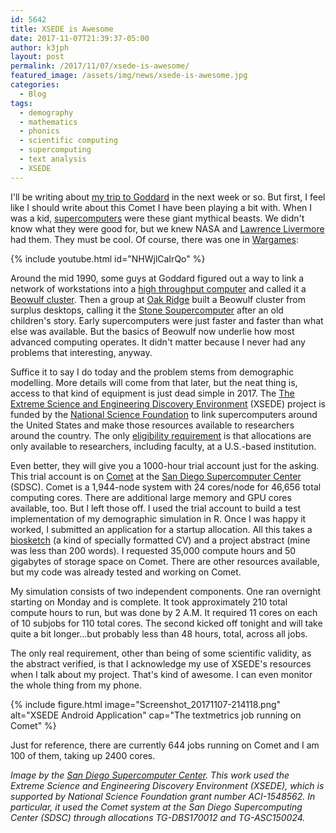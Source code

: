 ```yaml
---
id: 5642
title: XSEDE is Awesome
date: 2017-11-07T21:39:37-05:00
author: k3jph
layout: post
permalink: /2017/11/07/xsede-is-awesome/
featured_image: /assets/img/news/xsede-is-awesome.jpg
categories:
  - Blog
tags:
  - demography
  - mathematics
  - phonics
  - scientific computing
  - supercomputing
  - text analysis
  - XSEDE
---
```

I'll be writing about [my trip to Goddard](/2017/10/24/going-nasa-social/)
in the next week or so.  But first, I feel like I should write about
this Comet I have been playing a bit with.  When I was a kid,
[supercomputers](https://www.youtube.com/watch?v=wn03wn3k47Y) were
these giant mythical beasts.  We didn't know what they were good
for, but we knew NASA and [Lawrence Livermore](https://www.llnl.gov/)
had them.  They must be cool.  Of course, there was one in
[Wargames](http://www.imdb.com/title/tt0086567/):

{% include youtube.html id="NHWjlCaIrQo" %}

Around the mid 1990, some guys at Goddard figured out a way to link
a network of workstations into a [high throughput
computer](http://research.cs.wisc.edu/htcondor/htc.html) and called
it a [Beowulf
cluster](http://webhome.phy.duke.edu/~rgb/brahma/Resources/beowulf/papers/ICPP95/icpp95.html).
Then a group at [Oak Ridge](https://www.ornl.gov/) built a Beowulf
cluster from surplus desktops, calling it the [Stone
Soupercomputer](https://en.wikipedia.org/wiki/Stone_Soupercomputer) after
an old children's story.    Early supercomputers were just faster
and faster than what else was available.  But the basics of Beowulf
now underlie how most advanced computing operates.  It didn't matter
because I never had any problems that interesting, anyway.

Suffice it to say I do today and the problem stems from demographic
modelling.  More details will come from that later, but the neat
thing is, access to that kind of equipment is just dead simple in
2017.  The [The Extreme Science and Engineering Discovery
Environment](https://www.xsede.org/) (XSEDE) project is funded by
the [National Science Foundation](https://www.nsf.gov/) to link
supercomputers around the United States and make those resources
available to researchers around the country.  The only [eligibility
requirement](https://portal.xsede.org/allocations/research) is that
allocations are only available to researchers, including faculty,
at a U.S.-based institution.

Even better, they will give you a 1000-hour trial account just for
the asking.  This trial account is on
[Comet](http://www.sdsc.edu/support/user_guides/comet.html) at the
[San Diego Supercomputer Center](http://www.sdsc.edu/) (SDSC).
Comet is a 1,944-node system with 24 cores/node for 46,656 total
computing cores.  There are additional large memory and GPU cores
available, too.  But I left those off.  I used the trial account
to build a test implementation of my demographic simulation in R.
Once I was happy it worked, I submitted an application for a startup
allocation.  All this takes a
[biosketch](https://grants.nih.gov/grants/forms/biosketch.htm) (a
kind of specially formatted CV) and a project abstract (mine was
less than 200 words).  I requested 35,000 compute hours and 50
gigabytes of storage space on Comet.  There are other resources
available, but my code was already tested and working on Comet.

My simulation consists of two independent components.  One ran
overnight starting on Monday and is complete.  It took approximately
210 total compute hours to run, but was done by 2 A.M.  It required
11 cores on each of 10 subjobs for 110 total cores.  The second
kicked off tonight and will take quite a bit longer...but probably
less than 48 hours, total, across all jobs.

The only real requirement, other than being of some scientific
validity, as the abstract verified, is that I acknowledge my use
of XSEDE's resources when I talk about my project.  That's kind of
awesome.  I can even monitor the whole thing from my phone.

{% include figure.html image="Screenshot_20171107-214118.png"
  alt="XSEDE Android Application"
  cap="The textmetrics job running on Comet" %}

Just for reference, there are currently 644 jobs running on Comet
and I am 100 of them, taking up 2400 cores.

_Image by the [San Diego Supercomputer
Center](http://www.sdsc.edu/News%20Items/PR20170502_Comet_GPU.html).  This
work used the Extreme Science and Engineering Discovery Environment
(XSEDE), which is supported by National Science Foundation grant
number ACI-1548562. In particular, it used the Comet system at the
San Diego Supercomputing Center (SDSC) through allocations TG-DBS170012
and TG-ASC150024._
